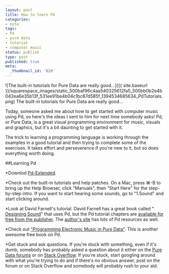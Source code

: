 ```yaml
---
layout: post
title: How to learn Pd
categories:
- note
tags:
- Pd
- pure data
- tutorial
- computer music
status: publish
type: post
published: true
meta:
  _thumbnail_id: '820'
---
```


![The built-in tutorials for Pure Data are really good...]({{ site.baseurl }}/squarespace_images/static_500baf96c4aa540325612fa5_500bb0b2e4b042ea6e35b13f_531ee91be4b04c1bc67d585f_1394534685634_PdTutorials.png) The built-in tutorials for Pure Data are really good... 
  


Today, someone asked me about how to get started with computer music using 
Pd, so here's the ideas I sent to him for next time somebody asks! 
Pd, or Pure Data, is a great visual programming environment for music, visuals and graphics, but it's a bit daunting to get started with it.


The trick to learning a programming language is working through the examples in a good tutorial and then trying to complete some of the exercises. It takes effort and perseverence if you're new to it, but so does everything worth doing.


##Learning 
Pd



*Downlod 
[Pd-Extended](http://puredata.info/downloads/pd-extended).


*Check out the built-in tutorials and help patches. On a Mac, press ⌘-B to bring up the 
Help Browser, click "Manuals", then "Start Here" for the step-by-step intro. If you want to start hearing some sounds, go to "1.Sound" and start clicking around.


*Look at David Farnell's tutorial. David Farnell has a great book called "
[Designing Sound](http://mitpress.mit.edu/books/designing-sound)" that uses 
Pd, but the 
Pd tutorial chapters are 
[available for free from the publisher](http://aspress.co.uk/ds/pdf/pd_intro.pdf). The 
[author's site](http://obiwannabe.co.uk) has lots of Pd resources as well.


*Check out 
["Programming Electronic Music in Pure Data"](http://www.pd-tutorial.com). This is another awesome free book on 
Pd.


*Get stuck and ask questions. If you're stuck with something, even if it's dumb, somebody has probably asked a question about it either on the 
[Pure Data forums](http://puredata.hurleur.com) or on 
[Stack Overflow](http://stackoverflow.com/questions/tagged/puredata). If you're stuck, start googling around with what you're trying to do and if there's no obvious answer, post on the forum or on Stack Overflow and somebody will probably rush to your aid.
